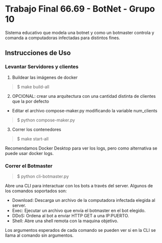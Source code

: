 # Trabajo Final 66.69 - BotNet - Grupo 10

Sistema educativo que modela una botnet y como un botmaster controla y comanda a computadoras infectadas para distintos fines.

## Instrucciones de Uso

### Levantar Servidores y clientes
1) Buildear las imágenes de docker
> $ make build-all  

2) OPCIONAL: crear una arquitectura con una cantidad distinta de clientes que la por defecto    
- Editar el archivo compose-maker.py modificando la variable num_clients
> $ python compose-maker.py

3) Correr los contenedores
> $ make start-all

Recomendamos Docker Desktop para ver los logs, pero como alternativa se puede usar docker logs.

### Correr el Botmaster
> $ python cli-botmaster.py

Abre una CLI para interactuar con los bots a través del server.
Algunos de los comandos soportados son:
- Download: Descarga un archivo de la computadora infectada elegida al server.
- Exec: Ejecutar un archivo que envía el botmaster en el bot elegido.
- DDoS: Ordena al bot a enviar HTTP GET a una IP:PUERTO.
- Shell: Abre una shell remota con la maquina objetivo.

Los argumentos esperados de cada comando se pueden ver si en la CLI se llama al comando sin argumentos.